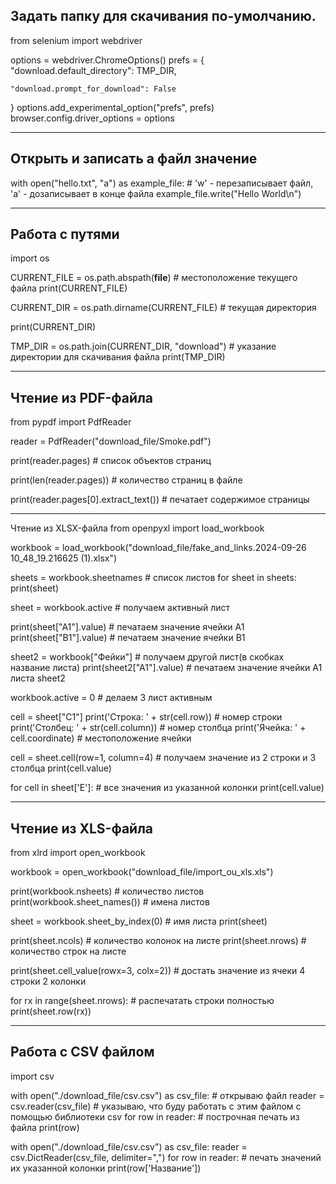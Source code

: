 Задать папку для скачивания по-умолчанию.
---
from selenium import webdriver 


options = webdriver.ChromeOptions()
prefs = {
    "download.default_directory": TMP_DIR,

    "download.prompt_for_download": False
}
options.add_experimental_option("prefs", prefs)
browser.config.driver_options = options

---
Открыть и записать a файл значение
---
with open("hello.txt", "a") as example_file:  # 'w' - перезаписывает файл, 'а' - дозаписывает в конце файла
    example_file.write("Hello World\n")

----
Работа с путями
---
import os

CURRENT_FILE = os.path.abspath(__file__)  # местоположение текущего файла
print(CURRENT_FILE)

CURRENT_DIR = os.path.dirname(CURRENT_FILE)  # текущая директория

print(CURRENT_DIR)

TMP_DIR = os.path.join(CURRENT_DIR, "download")  # указание директории для скачивания файла
print(TMP_DIR)

---
Чтение из PDF-файла
---
from pypdf import PdfReader

reader = PdfReader("download_file/Smoke.pdf")

print(reader.pages)  # список объектов страниц

print(len(reader.pages))  # количество страниц в файле

print(reader.pages[0].extract_text())  # печатает содержимое страницы

---
Чтение из XLSX-файла
from openpyxl import load_workbook

workbook = load_workbook("download_file/fake_and_links.2024-09-26 10_48_19.216625 (1).xlsx")

sheets = workbook.sheetnames  # список листов
for sheet in sheets:
    print(sheet)

sheet = workbook.active  # получаем активный лист

print(sheet["A1"].value)  # печатаем значение ячейки A1
print(sheet["B1"].value)  # печатаем значение ячейки B1

sheet2 = workbook["Фейки"]  # получаем другой лист(в скобках название листа)
print(sheet2["A1"].value)  # печатаем значение ячейки A1 листа sheet2

workbook.active = 0  # делаем 3 лист активным

cell = sheet["C1"]
print('Строка: ' + str(cell.row))       # номер строки
print('Столбец: ' + str(cell.column))   # номер столбца
print('Ячейка: ' + cell.coordinate)     # местоположение ячейки

cell = sheet.cell(row=1, column=4)      # получаем значение из 2 строки и 3 столбца
print(cell.value)

for cell in sheet['E']:  # все значения из указанной колонки
    print(cell.value)

---
Чтение из XLS-файла
---

from xlrd import open_workbook

workbook = open_workbook("download_file/import_ou_xls.xls")

print(workbook.nsheets)         # количество листов
print(workbook.sheet_names())   # имена листов

sheet = workbook.sheet_by_index(0)  # имя листа
print(sheet)

print(sheet.ncols)  # количество колонок на листе
print(sheet.nrows)  # количество строк на листе

print(sheet.cell_value(rowx=3, colx=2))     # достать значение из ячеки 4 строки 2 колонки

for rx in range(sheet.nrows):               # распечатать строки полностью
    print(sheet.row(rx))

---
Работа с CSV файлом
---
import csv

with open("./download_file/csv.csv") as csv_file:  # открываю файл
    reader = csv.reader(csv_file)                  # указываю, что буду работать с этим файлом с помощью библиотеки csv
    for row in reader:                             # построчная печать из файла
        print(row)

with open("./download_file/csv.csv") as csv_file:
    reader = csv.DictReader(csv_file, delimiter=",")
    for row in reader:                             # печать значений их указанной колонки
        print(row['Название'])